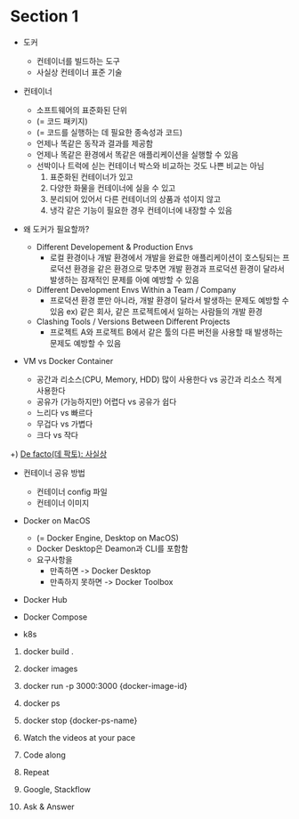 # Section 1

- 도커
  - 컨테이너를 빌드하는 도구
  - 사실상 컨테이너 표준 기술

- 컨테이너
  - 소프트웨어의 표준화된 단위
  - (= 코드 패키지)
  - (= 코드를 실행하는 데 필요한 종속성과 코드)
  - 언제나 똑같은 동작과 결과를 제공함
  - 언제나 똑같은 환경에서 똑같은 애플리케이션을 실행할 수 있음
  - 선박이나 트럭에 싣는 컨테이너 박스와 비교하는 것도 나쁜 비교는 아님
    1. 표준화된 컨테이너가 있고
    2. 다양한 화물을 컨테이너에 실을 수 있고
    3. 분리되어 있어서 다른 컨테이너의 상품과 섞이지 않고
    4. 냉각 같은 기능이 필요한 경우 컨테이너에 내장할 수 있음

- 왜 도커가 필요할까?
  - Different Developement & Production Envs
    - 로컬 환경이나 개발 환경에서 개발을 완료한 애플리케이션이 호스팅되는 프로덕션 환경을 같은 환경으로 맞추면 개발 환경과 프로덕션 환경이 달라서 발생하는 잠재적인 문제를 아예 예방할 수 있음
  - Different Development Envs Within a Team / Company
    - 프로덕션 환경 뿐만 아니라, 개발 환경이 달라서 발생하는 문제도 예방할 수 있음 ex) 같은 회사, 같은 프로젝트에서 일하는 사람들의 개발 환경
  - Clashing Tools / Versions Between Different Projects
    - 프로젝트 A와 프로젝트 B에서 같은 툴의 다른 버전을 사용할 때 발생하는 문제도 예방할 수 있음

- VM vs Docker Container
  - 공간과 리소스(CPU, Memory, HDD) 많이 사용한다 vs 공간과 리소스 적게 사용한다
  - 공유가 (가능하지만) 어렵다 vs 공유가 쉽다
  - 느리다 vs 빠르다
  - 무겁다 vs 가볍다
  - 크다 vs 작다

+) [De facto(데 팍토): 사실상](https://ko.wikipedia.org/wiki/%EB%8D%B0_%ED%8C%8D%ED%86%A0)

- 컨테이너 공유 방법
  - 컨테이너 config 파일
  - 컨테이너 이미지

- Docker on MacOS
  - (= Docker Engine, Desktop on MacOS)
  - Docker Desktop은 Deamon과 CLI를 포함함
  - 요구사항을
    - 만족하면 -> Docker Desktop
    - 만족하지 못하면 -> Docker Toolbox
- Docker Hub
- Docker Compose
- k8s

1. docker build .
2. docker images
3. docker run -p 3000:3000 {docker-image-id}
4. docker ps
5. docker stop {docker-ps-name}

6. Watch the videos at your pace
7. Code along
8. Repeat
9. Google, Stackflow
10. Ask & Answer
